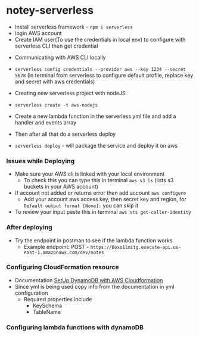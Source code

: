 # notey-serverless

- Install serverless framework - `npm i serverless`
- login AWS account 
- Create IAM user(To use the credentials in local env) to configure with serverless CLI then get credential 

* Communicating with AWS CLI locally  
- `serverless config credentials --provider aws --key 1234 --secret 5678` (in terminal from serverless to configure default profile, replace key and secret with aws credentials)

* Creating new serverless project with nodeJS 
- `serverless create -t aws-nodejs`

* Create a new lambda function in the serverless yml file and add a handler and events array

* Then after all that do a serverless deploy
- `serverless deploy` - will package the service and deploy it on aws 

### Issues while Deploying
- Make sure your AWS cli is linked with your local environment 
  - To check this you can type this in terminal `aws s3 ls` (lists s3 buckets in your AWS account)
- If account not added or returns error then add account `aws configure` 
  - Add your account aws access key, then secret key and region, for `Default output format [None]:` you can skip it 
- To review your input paste this in terminal `aws sts get-caller-identity`

### After deploying
- Try the endpoint in postman to see if the lambda function works 
  - Example endpoint: POST - `https://6oxo1lmitg.execute-api.us-east-1.amazonaws.com/dev/notes`

### Configuring CloudFormation resource
- Documentation [SetUp DynamoDB with AWS Cloudformation](https://docs.aws.amazon.com/AWSCloudFormation/latest/UserGuide/aws-resource-dynamodb-table.html)
- Since yml is being used copy info from the documentation in yml configuration
  - Required properties include 
    - KeySchema
    - TableName

### Configuring lambda functions with dynamoDB 